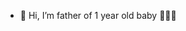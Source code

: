 - 👋 Hi, I’m father of 1 year old baby 👨🏼‍🍼

<!---
KongZ/KongZ is a ✨ special ✨ repository because its `README.md` (this file) appears on your GitHub profile.
You can click the Preview link to take a look at your changes.
--->
